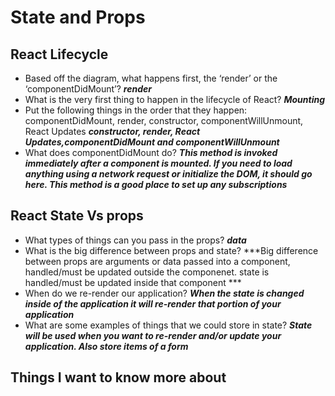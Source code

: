 # State and Props

## React Lifecycle
- Based off the diagram, what happens first, the ‘render’ or the ‘componentDidMount’?
***render***
- What is the very first thing to happen in the lifecycle of React?
***Mounting***
- Put the following things in the order that they happen: componentDidMount, render, constructor, componentWillUnmount, React Updates
***constructor, render, React Updates,componentDidMount and componentWillUnmount***
- What does componentDidMount do?
***This method is invoked immediately after a component is mounted. If you need to load anything using a network request or initialize the DOM, it should go here. This method is a good place to set up any subscriptions***

## React State Vs props
- What types of things can you pass in the props?
***data***
- What is the big difference between props and state?
***Big difference between props are arguments or data passed into a component, handled/must be updated outside the componenet. state is handled/must be updated inside that component ***
- When do we re-render our application?
***When the state is changed inside of the application it will re-render that portion of your application***
- What are some examples of things that we could store in state?
***State will be used when you want to re-render and/or update your application. Also store items of a form***



## Things I want to know more about
